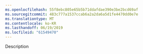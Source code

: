 ```yaml
---
ms.openlocfilehash: 55f8ebc805e65b5b71ddafdae390e3be2bcd69af
ms.sourcegitcommit: 483c777a1537ccab6a2a2da6a5d1fe4470dd0e7e
ms.translationtype: MT
ms.contentlocale: ko-KR
ms.lasthandoff: 06/19/2019
ms.locfileid: "61549470"
---
```

Description